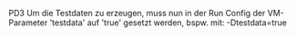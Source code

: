 ﻿PD3
Um die Testdaten zu erzeugen, muss nun in der Run Config der VM-Parameter 'testdata' auf 'true' gesetzt werden, bspw. mit: 
-Dtestdata=true
